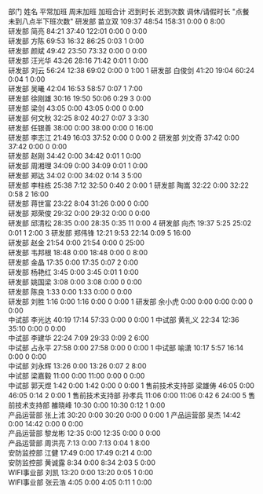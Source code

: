 部门	姓名	平常加班	周末加班	加班合计	迟到时长	迟到次数	调休/请假时长	"点餐未到八点半下班次数"
研发部	    苗立双	109:37	48:54	158:31	0:00	0	8:00	
研发部	    简亮	84:21	37:40	122:01	0:00	0	0:00	
研发部	    方陈	69:53	16:32	86:25	0:03	1	0:00	
研发部	    颜斌	49:42	23:50	73:32	0:00	0	0:00	
研发部	    汪光华	43:26	28:16	71:42	0:01	1	0:00	
研发部	    刘云	56:24	12:38	69:02	0:00	0	1:00	1
研发部	    白俊剑	41:20	19:04	60:24	0:04	1	0:00	
研发部	    吴曦	42:04	16:53	58:57	0:07	1	7:00	
研发部	    徐刚雄	30:16	19:50	50:06	0:29	3	0:00	
研发部	    梁剑	43:05	0:00	43:05	0:00	0	0:00	
研发部	    何文秋	32:25	8:02	40:27	0:07	3	3:30	
研发部	    任银善	38:00	0:00	38:00	0:00	0	16:00	
研发部	    李志江	21:49	16:03	37:52	0:00	0	0:00	2
研发部	    刘文奇	37:42	0:00	37:42	0:00	0	0:00	
研发部	    赵刚	34:42	0:00	34:42	0:01	1	0:00	
研发部	    周湘理	34:09	0:00	34:09	0:01	1	0:00	
研发部	    郑达	34:02	0:00	34:02	0:14	3	5:00	
研发部	    李柱栋	25:38	7:12	32:50	0:40	2	0:00	1
研发部	    陶嵩	32:22	0:00	32:22	0:58	2	16:00	
研发部	    蒋世富	23:22	8:04	31:26	0:00	0	0:00	
研发部	    郑荣俊	29:32	0:00	29:32	0:00	0	0:00	
研发部	    邱清松	28:35	0:00	28:35	0:35	11	0:00	4
研发部	    向杰	19:37	5:25	25:02	0:01	1	2:00	3
研发部	    郑伟锋	12:21	9:53	22:14	0:09	5	16:00	
研发部	    赵金	21:54	0:00	21:54	0:00	0	25:00	
研发部	    韦邦根	18:48	0:00	18:48	0:00	0	8:00	
研发部	    金晶	17:35	0:00	17:35	0:07	2	0:00	
研发部	    杨艳红	3:45	0:00	3:45	0:01	1	0:00	
研发部	    姚国梁	3:08	0:00	3:08	0:00	0	0:00	
研发部	    陈良	1:33	0:00	1:33	0:00	0	0:00	
研发部	    刘胜	1:16	0:00	1:16	0:00	0	0:00	1
研发部	    余小虎	0:00	0:00	0:00	0:00	0	0:00	
中试部	    李光达	40:19	17:14	57:33	0:00	0	0:00	1
中试部	    黄礼义	22:34	12:36	35:10	0:00	0	0:00	
中试部	    李建华	22:24	7:09	29:33	0:09	2	6:00	
中试部	    占永平	27:58	0:00	27:58	0:00	0	0:00	1
中试部	    喻潇	10:17	5:57	16:14	0:00	0	0:00	
中试部	    刘永辉	13:26	0:00	13:26	0:07	2	8:00	
中试部	    梁嘉毅	11:00	0:00	11:00	0:00	0	0:00	
中试部	    郭天煜	1:42	0:00	1:42	0:00	0	0:00	1
售前技术支持部	梁雄俦	46:05	0:00	46:05	0:14	2	0:00	1
售前技术支持部	孙孝兵	11:06	0:00	11:06	0:42	6	24:00	5
售前技术支持部	雒晓峰	10:30	0:00	10:30	0:12	1	0:00	
产品运营部	张上沭	30:20	0:00	30:20	0:00	0	0:00	1
产品运营部	吴杰	14:42	0:00	14:42	0:00	0	0:00	
产品运营部	黎龙彬	12:35	0:00	12:35	0:00	0	0:00	
产品运营部	周洪亮	7:13	0:00	7:13	0:04	1	8:00	
安防监控部	江健	17:49	0:00	17:49	0:21	4	0:00	
安防监控部	黄诚露	8:34	0:00	8:34	2:03	5	0:00	
WIFI事业部	刘凯	13:20	0:00	13:20	0:05	1	0:00	
WIFI事业部	张云浩	4:05	0:00	4:05	0:11	1	0:00	

